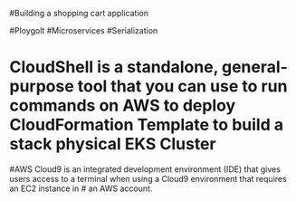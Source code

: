 #Building a shopping cart application

#Ploygolt
#Microservices
#Serialization


# CloudShell is a standalone, general-purpose tool that you can use to run commands on AWS to deploy CloudFormation Template to build a stack physical EKS Cluster
#AWS Cloud9 is an integrated development environment (IDE) that gives users access to a terminal when using a Cloud9 environment that requires an EC2 instance in # an AWS account. 

